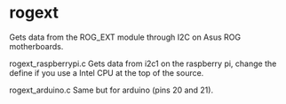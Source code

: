 # rogext
Gets data from the ROG_EXT module through I2C on Asus ROG motherboards.

rogext_raspberrypi.c Gets data from i2c1 on the raspberry pi, change the define if you use a Intel CPU at the top of the source.

rogext_arduino.c Same but for arduino (pins 20 and 21).
